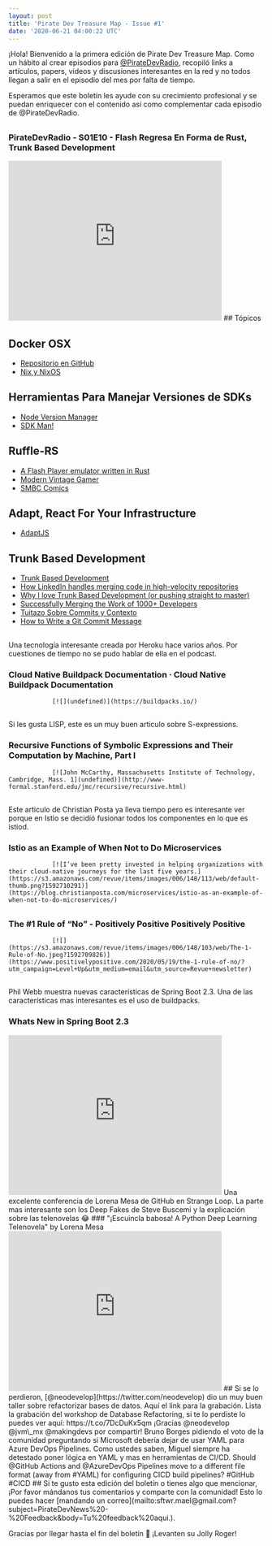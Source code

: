 ```yaml
---
layout: post
title: 'Pirate Dev Treasure Map - Issue #1'
date: '2020-06-21 04:00:22 UTC'
---
```

¡Hola! Bienvenido a la primera edición de Pirate Dev Treasure Map. Como un hábito al crear episodios para [@PirateDevRadio](https://twitter.com/piratedevradio), recopiló links a artículos, papers, videos y discusiones interesantes en la red y no todos llegan a salir en el episodio del mes por falta de tiempo.

Esperamos que este boletín les ayude con su crecimiento profesional y se puedan enriquecer con el contenido así como complementar cada episodio de @PirateDevRadio.
## 
### PirateDevRadio - S01E10 - Flash Regresa En Forma de Rust, Trunk Based Development
<iframe 
    width="420" 
    height="315" 
    src="https://www.youtube.com/watch?v=6q5kb6sUdqk" 
    frameborder="0" 
    allowfullscreen>
</iframe>
## Tópicos

## Docker OSX

* [Repositorio en GitHub](https://github.com/sickcodes/Docker-OSX)
* [Nix y NixOS](https://nixos.org/)

## Herramientas Para Manejar Versiones de SDKs

* [Node Version Manager](https://github.com/nvm-sh/nvm)
* [SDK Man!](https://sdkman.io/)

## Ruffle-RS

* [A Flash Player emulator written in Rust](https://github.com/ruffle-rs/ruffle)
* [Modern Vintage Gamer](https://www.youtube.com/channel/UCjFaPUcJU1vwk193mnW_w1w)
* [SMBC Comics](https://www.smbc-comics.com/comic/2011-02-17)

## Adapt, React For Your Infrastructure

* [AdaptJS](https://adaptjs.org/)

## Trunk Based Development

* [Trunk Based Development](https://trunkbaseddevelopment.com/)
* [How LinkedIn handles merging code in high-velocity repositories](https://engineering.linkedin.com/blog/2020/continuous-integration)
* [Why I love Trunk Based Development (or pushing straight to master)](https://medium.com/@mattia.battiston/why-i-love-trunk-based-development-641fcf0b94a0)
* [Successfully Merging the Work of 1000+ Developers](https://engineering.shopify.com/blogs/engineering/successfully-merging-work-1000-developers?utm_campaign=Level%20Up&utm_medium=email&utm_source=Revue%20newsletter)
* [Tuitazo Sobre Commits y Contexto](https://twitter.com/eldermael/status/1266086730869936129)
* [How to Write a Git Commit Message](https://chris.beams.io/posts/git-commit/)
## 
Una tecnología interesante creada por Heroku hace varios años. Por cuestiones de tiempo no se pudo hablar de ella en el podcast.
### Cloud Native Buildpack Documentation · Cloud Native Buildpack Documentation
                [![](undefined)](https://buildpacks.io/)
                
## 
Si les gusta LISP, este es un muy buen articulo sobre S-expressions.
### Recursive Functions of Symbolic Expressions and Their Computation by Machine, Part I
                [![John McCarthy, Massachusetts Institute of Technology, Cambridge, Mass. 1](undefined)](http://www-formal.stanford.edu/jmc/recursive/recursive.html)
                
## 
Este articulo de Christian Posta ya lleva tiempo pero es interesante ver porque en Istio se decidió fusionar todos los componentes en lo que es istiod.
### Istio as an Example of When Not to Do Microservices
                [![I’ve been pretty invested in helping organizations with their cloud-native journeys for the last five years.](https://s3.amazonaws.com/revue/items/images/006/148/113/web/default-thumb.png?1592710291)](https://blog.christianposta.com/microservices/istio-as-an-example-of-when-not-to-do-microservices/)
                
## 
### The #1 Rule of “No” - Positively Positive Positively Positive
                [![](https://s3.amazonaws.com/revue/items/images/006/148/103/web/The-1-Rule-of-No.jpeg?1592709826)](https://www.positivelypositive.com/2020/05/19/the-1-rule-of-no/?utm_campaign=Level+Up&utm_medium=email&utm_source=Revue+newsletter)
                
## 
Phil Webb muestra nuevas características de Spring Boot 2.3. Una de las características mas interesantes es el uso de buildpacks.
### Whats New in Spring Boot 2.3
<iframe 
    width="420" 
    height="315" 
    src="https://www.youtube.com/watch?v=WL7U-yGfUXA" 
    frameborder="0" 
    allowfullscreen>
</iframe>
Una excelente conferencia de Lorena Mesa de GitHub en Strange Loop. La parte mas interesante son los Deep Fakes de Steve Buscemi y la explicación sobre las telenovelas 😂
### "¡Escuincla babosa! A Python Deep Learning Telenovela" by Lorena Mesa
<iframe 
    width="420" 
    height="315" 
    src="https://www.youtube.com/watch?v=K_KQ4wBpLbY" 
    frameborder="0" 
    allowfullscreen>
</iframe>
## 
Si se lo perdieron, [@neodevelop](https://twitter.com/neodevelop) dio un muy buen taller sobre refactorizar bases de datos. Aquí el link para la grabación.
Lista la grabación del workshop de Database Refactoring, si te lo perdiste lo puedes ver aquí: https://t.co/7DcDuKx5qm ¡Gracias @neodevelop @jvm\_mx @makingdevs por compartir!
Bruno Borges pidiendo el voto de la comunidad preguntando si Microsoft debería dejar de usar YAML para Azure DevOps Pipelines. Como ustedes saben, Miguel siempre ha detestado poner lógica en YAML y mas en herramientas de CI/CD.
Should @GitHub Actions and @AzureDevOps Pipelines move to a different file format (away from #YAML) for configuring CICD build pipelines? #GitHub #CICD
## 
Si te gusto esta edición del boletín o tienes algo que mencionar, ¡Por favor mándanos tus comentarios y comparte con la comunidad! Esto lo puedes hacer [mandando un correo](mailto:sftwr.mael@gmail.com?subject=PirateDevNews%20-%20Feedback&body=Tu%20feedback%20aqui.).

Gracias por llegar hasta el fin del boletín 💌 ¡Levanten su Jolly Roger!
        
